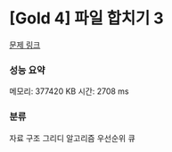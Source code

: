 
# [Gold 4] 파일 합치기 3

[문제 링크](https://www.acmicpc.net/problem/13975)
### 성능 요약

<p>메모리: 377420 KB 시간: 2708 ms </p>

### 분류
자료 구조
그리디 알고리즘
우선순위 큐
